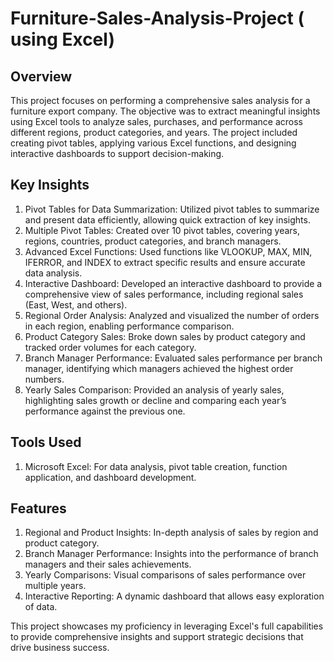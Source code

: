# Furniture-Sales-Analysis-Project ( using Excel)
## Overview
This project focuses on performing a comprehensive sales analysis for a furniture export company. The objective was to extract meaningful insights using Excel tools to analyze sales, purchases, and performance across different regions, product categories, and years. The project included creating pivot tables, applying various Excel functions, and designing interactive dashboards to support decision-making.
## Key Insights
1) Pivot Tables for Data Summarization:
   Utilized pivot tables to summarize and present data efficiently, allowing quick extraction of key insights.
2) Multiple Pivot Tables:
   Created over 10 pivot tables, covering years, regions, countries, product categories, and branch managers.
3) Advanced Excel Functions:
   Used functions like VLOOKUP, MAX, MIN, IFERROR, and INDEX to extract specific results and ensure accurate data analysis.
4) Interactive Dashboard:
   Developed an interactive dashboard to provide a comprehensive view of sales performance, including regional sales (East, West, and others).
5) Regional Order Analysis:
   Analyzed and visualized the number of orders in each region, enabling performance comparison.
7) Product Category Sales:
   Broke down sales by product category and tracked order volumes for each category.
8) Branch Manager Performance:
   Evaluated sales performance per branch manager, identifying which managers achieved the highest order numbers.
9) Yearly Sales Comparison:
   Provided an analysis of yearly sales, highlighting sales growth or decline and comparing each year’s performance against the previous one.
## Tools Used
1) Microsoft Excel: For data analysis, pivot table creation, function application, and dashboard development.
## Features
1) Regional and Product Insights: In-depth analysis of sales by region and product category.
2) Branch Manager Performance: Insights into the performance of branch managers and their sales achievements.
3) Yearly Comparisons: Visual comparisons of sales performance over multiple years.
4) Interactive Reporting: A dynamic dashboard that allows easy exploration of data.


This project showcases my proficiency in leveraging Excel's full capabilities to provide comprehensive insights and support strategic decisions that drive business success.
